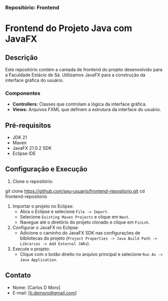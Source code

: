 ### Repositório: Frontend

# Frontend do Projeto Java com JavaFX

## Descrição

Este repositório contém a camada de frontend do projeto desenvolvido para a Faculdade Estácio de Sá. Utilizamos JavaFX para a construção da interface gráfica do usuário.

### Componentes

- **Controllers:** Classes que controlam a lógica da interface gráfica.
- **Views:** Arquivos FXML que definem a estrutura da interface do usuário.

## Pré-requisitos

- JDK 21
- Maven
- JavaFX 21.0.2 SDK
- Eclipse IDE

## Configuração e Execução

1. Clone o repositório:

git clone https://github.com/seu-usuario/frontend-repositorio.git
cd frontend-repositorio

1. Importar o projeto no Eclipse:
   - Abra o Eclipse e selecione `File -> Import`.
   - Selecione `Existing Maven Projects` e clique em `Next`.
   - Navegue até o diretório do projeto clonado e clique em `Finish`.
2. Configurar o JavaFX no Eclipse:
   - Adicione o caminho do JavaFX SDK nas configurações de bibliotecas do projeto (`Project Properties -> Java Build Path -> Libraries -> Add External JARs`).
3. Execute o projeto:
   - Clique com o botão direito no arquivo principal e selecione `Run As -> Java Application`.

## Contato

- Nome: [Carlos D Moro]
- E-mail: [ti.demoro@gmail.com]